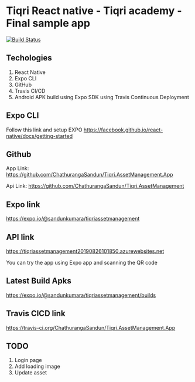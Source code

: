 # Tiqri React native  - Tiqri academy - Final sample app 
[![Build Status](https://travis-ci.org/ChathurangaSandun/Tiqri.AssetManagement.App.svg?branch=master)](https://travis-ci.org/ChathurangaSandun/Tiqri.AssetManagement.App)

## Techologies
1. React Native
2. Expo CLI
3. GitHub
4. Travis CI/CD  
5. Android APK build using Expo SDK using Travis Continuous Deployment

## Expo CLI
Follow this link and setup EXPO https://facebook.github.io/react-native/docs/getting-started

## Github 
App Link: https://github.com/ChathurangaSandun/Tiqri.AssetManagement.App

Api Link: https://github.com/ChathurangaSandun/Tiqri.AssetManagement

## Expo link 
https://expo.io/@sandunkumara/tiqriassetmanagement

## API link
https://tiqriassetmanagement20190826101850.azurewebsites.net

You can try the app using Expo app and scanning the QR code

## Latest Build Apks
https://expo.io/@sandunkumara/tiqriassetmanagement/builds

## Travis CICD link
https://travis-ci.org/ChathurangaSandun/Tiqri.AssetManagement.App

## TODO
1. Login page
2. Add loading image
3. Update asset





